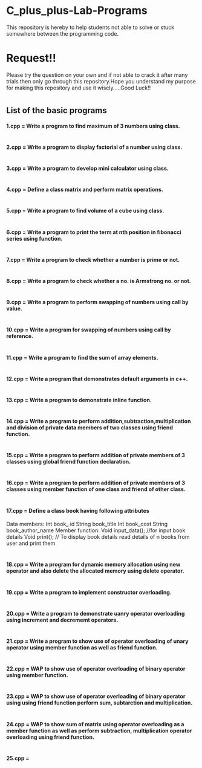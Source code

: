 # C_plus_plus-Lab-Programs
This repository is hereby to help students not able to solve or stuck somewhere between the programming code.

# Request!!
Please try the question on your own and if not able to crack it after many trials then only go through this 
repository.Hope you understand my purpose for making this repository and use it wisely.....Good Luck!! 
#
## List of the basic programs

#### 1.cpp = Write a program to find maximum of 3 numbers using class.
#
#### 2.cpp = Write a program to display factorial of a number using class.
#
#### 3.cpp = Write a program to develop mini calculator using class.
#
#### 4.cpp = Define a class matrix and perform matrix operations.
#
#### 5.cpp = Write a program to find volume of a cube using class.
#
#### 6.cpp = Write a program to print the term at nth position in fibonacci series using function.
#
#### 7.cpp = Write a program to check whether a number is prime or not.
#
#### 8.cpp = Write a program to check whether a no. is Armstrong no. or not.
#
#### 9.cpp = Write a program to perform swapping of numbers using call by value.
#
#### 10.cpp = Write a program for swapping of numbers using call by reference.
#
#### 11.cpp = Write a program to find the sum of array elements.
#
#### 12.cpp = Write a program that demonstrates default arguments in c++.
#
#### 13.cpp = Write a program to demonstrate inline function.
#
#### 14.cpp = Write a program to perform addition,subtraction,multiplication and division of private data members of two classes using friend function.   
#
#### 15.cpp = Write a program to perform addition of private members of 3 classes using global friend function declaration.
#
#### 16.cpp = Write a program to perform addition of private members of 3 classes using member function of one class and friend of other class. 
#
#### 17.cpp = Define a class book having following attributes
 Data members:
 Int book_ id
 String book_title
 Int book_cost
 String book_author_name
Member function:
 Void input_data(); //for input book details
 Void print(); // To display book details
 read details of n books from user and print them
 #
 #### 18.cpp = Write a program for dynamic memory allocation using new operator and also delete the allocated memory using delete operator.
#
#### 19.cpp = Write a program to implement constructor overloading.
#
#### 20.cpp = Write a program to demonstrate uanry operator overloading using increment and decrememt operators.
#
#### 21.cpp = Write a program to show use of operator overloading of unary operator using member function as well as friend function.
#
#### 22.cpp = WAP to show use of operator overloading of binary operator using member function. 
#
#### 23.cpp = WAP to show use of operator overloading of binary operator using using friend function perform sum, subtarction and multiplication.
#
#### 24.cpp = WAP to show sum of matrix using operator overloading as a member function as well as perform subtraction, multiplication operator overloading using friend function.
#
#### 25.cpp = 
